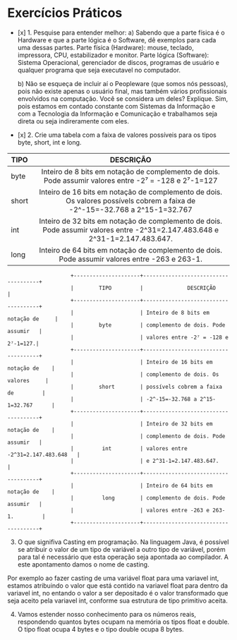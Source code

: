 # Exercícios Práticos

- \[x] 1. Pesquise para entender melhor:
  a) Sabendo que a parte física é o Hardware e que a parte lógica é o Software, dê exemplos para cada uma dessas partes.
    Parte física (Hardware): mouse, teclado, impressora, CPU, estabilizador e monitor.
    Parte lógica (Software): Sistema Operacional, gerenciador de discos, programas de usuário e qualquer programa que seja executavel no computador.

  b) Não se esqueça de incluir aí o Peopleware (que somos nós pessoas), pois não existe apenas o usuário final, mas também
     vários profissionais envolvidos na computação. Você se considera um deles? Explique.
     Sim, pois estamos em contado constante com Sistemas da Informação e com a Tecnologia da Informação e Comunicação e trabalhamos seja direta
     ou seja indireramente com eles.

- \[x] 2. Crie uma tabela com a faixa de valores possíveis para os tipos byte, short, int e long.

|   TIPO   |   DESCRIÇÃO   |
|----------|:-------------:|
|   byte   |  Inteiro de 8 bits em notação de  complemento de dois. Pode assumir valores entre -2⁷ = -128 e 2⁷-1=127
|  short   |Inteiro de 16 bits em notação de complemento de dois. Os valores possívels cobrem a faixa de -2^-15=-32.768 a 2^15-1=32.767|
|   int    |Inteiro de 32 bits em notação de complemento de dois. Pode assumir valores entre -2^31=2.147.483.648 e 2^31-1=2.147.483.647.|
|  long    |Inteiro de 64 bits em notação de complemento de dois. Pode assumir valores entre -263 e 263-1.|

                        +---------------------+-------------------------------------+
                        |        TIPO         |              DESCRIÇÃO              |
                        +---------------------+-------------------------------------+
                        |                     | Inteiro de 8 bits em notação de     |
                        |        byte         | complemento de dois. Pode assumir   |
                        |                     | valores entre -2⁷ = -128 e 2⁷-1=127.|
                        +---------------------+-------------------------------------+
                        |                     | Inteiro de 16 bits em notação de    |
                        |                     | complemento de dois. Os valores     |
                        |        short        | possívels cobrem a faixa de         |
                        |                     | -2^-15=-32.768 a 2^15-1=32.767      |
                        +---------------------+-------------------------------------+
                        |                     | Inteiro de 32 bits em notação de    |
                        |                     | complemento de dois. Pode assumir   |
                        |         int         | valores entre -2^31=2.147.483.648   |
                        |                     | e 2^31-1=2.147.483.647.             |
                        +---------------------+-------------------------------------+
                        |                     | Inteiro de 64 bits em notação de    |
                        |         long        | complemento de dois. Pode assumir   |
                        |                     | valores entre -263 e 263-1.         |
                        +---------------------+-------------------------------------+

3. O que signifiva Casting em programação.
  Na linguagem Java, é possível se atribuir o valor de um tipo de variável
  a outro tipo de variável, porém para tal é necessário que esta operação
  seja apontada ao compilador. A este apontamento damos o nome de casting.

  Por exemplo ao fazer casting de uma variável float para uma variavel int,
  estamos atribuindo o valor que está contido na variavel float para dentro da
  variavel int, no entando o valor a ser depositado é o valor transformado que seja aceito pela variavel
  int, conforme sua estrutura de tipo primitivo aceita.

4. Vamos estender nosso conhecimento para os números reais, respondendo quantos bytes ocupam na memória os tipos float e double.
  O tipo float ocupa 4 bytes e o tipo double ocupa 8 bytes.
